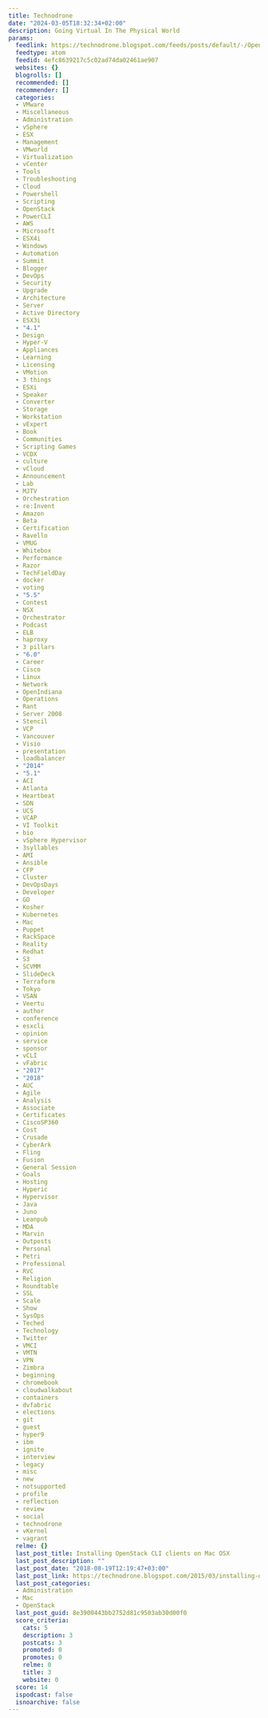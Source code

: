 ```yaml
---
title: Technodrone
date: "2024-03-05T18:32:34+02:00"
description: Going Virtual In The Physical World
params:
  feedlink: https://technodrone.blogspot.com/feeds/posts/default/-/OpenStack
  feedtype: atom
  feedid: 4efc8639217c5c02ad74da02461ae907
  websites: {}
  blogrolls: []
  recommended: []
  recommender: []
  categories:
  - VMware
  - Miscellaneous
  - Administration
  - vSphere
  - ESX
  - Management
  - VMworld
  - Virtualization
  - vCenter
  - Tools
  - Troubleshooting
  - Cloud
  - Powershell
  - Scripting
  - OpenStack
  - PowerCLI
  - AWS
  - Microsoft
  - ESX4i
  - Windows
  - Automation
  - Summit
  - Blogger
  - DevOps
  - Security
  - Upgrade
  - Architecture
  - Server
  - Active Directory
  - ESX3i
  - "4.1"
  - Design
  - Hyper-V
  - Appliances
  - Learning
  - Licensing
  - VMotion
  - 3 things
  - ESXi
  - Speaker
  - Converter
  - Storage
  - Workstation
  - vExpert
  - Book
  - Communities
  - Scripting Games
  - VCDX
  - culture
  - vCloud
  - Announcement
  - Lab
  - MJTV
  - Orchestration
  - re:Invent
  - Amazon
  - Beta
  - Certification
  - Ravello
  - VMUG
  - Whitebox
  - Performance
  - Razor
  - TechFieldDay
  - docker
  - voting
  - "5.5"
  - Contest
  - NSX
  - Orchestrator
  - Podcast
  - ELB
  - haproxy
  - 3 pillars
  - "6.0"
  - Career
  - Cisco
  - Linux
  - Network
  - OpenIndiana
  - Operations
  - Rant
  - Server 2008
  - Stencil
  - VCP
  - Vancouver
  - Visio
  - presentation
  - loadbalancer
  - "2014"
  - "5.1"
  - ACI
  - Atlanta
  - Heartbeat
  - SDN
  - UCS
  - VCAP
  - VI Toolkit
  - bio
  - vSphere Hypervisor
  - 3syllables
  - AMI
  - Ansible
  - CFP
  - Cluster
  - DevOpsDays
  - Developer
  - GO
  - Kosher
  - Kubernetes
  - Mac
  - Puppet
  - RackSpace
  - Reality
  - Redhat
  - S3
  - SCVMM
  - SlideDeck
  - Terraform
  - Tokyo
  - VSAN
  - Veertu
  - author
  - conference
  - esxcli
  - opinion
  - service
  - sponsor
  - vCLI
  - vFabric
  - "2017"
  - "2018"
  - AUC
  - Agile
  - Analysis
  - Associate
  - Certificates
  - CiscoSP360
  - Cost
  - Crusade
  - CyberArk
  - Fling
  - Fusion
  - General Session
  - Goals
  - Hosting
  - Hyperic
  - Hypervisor
  - Java
  - Juno
  - Leanpub
  - MDA
  - Marvin
  - Outposts
  - Personal
  - Petri
  - Professional
  - RVC
  - Religion
  - Roundtable
  - SSL
  - Scale
  - Show
  - SysOps
  - Teched
  - Technology
  - Twitter
  - VMCI
  - VMTN
  - VPN
  - Zimbra
  - beginning
  - chromebook
  - cloudwalkabout
  - containers
  - dvfabric
  - elections
  - git
  - guest
  - hyper9
  - ibm
  - ignite
  - interview
  - legacy
  - misc
  - new
  - notsupported
  - profile
  - reflection
  - review
  - social
  - technodrone
  - vKernel
  - vagrant
  relme: {}
  last_post_title: Installing OpenStack CLI clients on Mac OSX
  last_post_description: ""
  last_post_date: "2018-08-19T12:19:47+03:00"
  last_post_link: https://technodrone.blogspot.com/2015/03/installing-openstack-cli-clients-on-mac.html
  last_post_categories:
  - Administration
  - Mac
  - OpenStack
  last_post_guid: 8e3900443bb2752d81c9503ab30d00f0
  score_criteria:
    cats: 5
    description: 3
    postcats: 3
    promoted: 0
    promotes: 0
    relme: 0
    title: 3
    website: 0
  score: 14
  ispodcast: false
  isnoarchive: false
---
```

